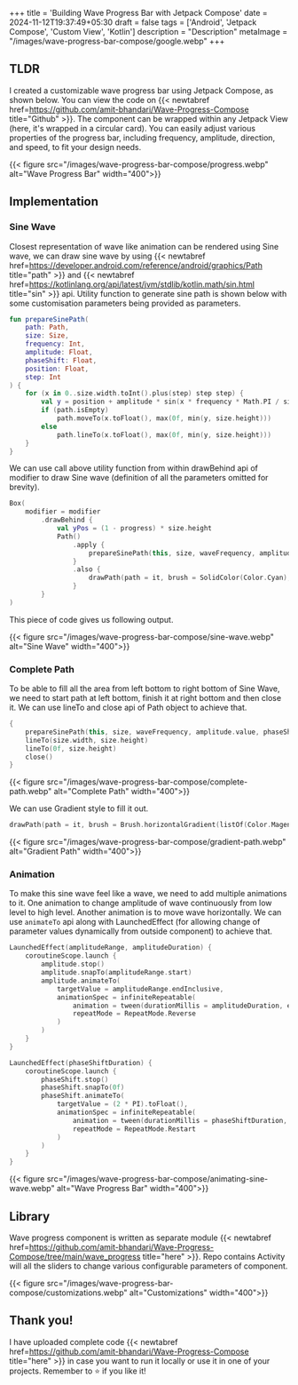 +++
title = 'Building Wave Progress Bar with Jetpack Compose'
date = 2024-11-12T19:37:49+05:30
draft = false
tags = ['Android', 'Jetpack Compose', 'Custom View', 'Kotlin']
description = "Description"
metaImage = "/images/wave-progress-bar-compose/google.webp"
+++

## TLDR

I created a customizable wave progress bar using Jetpack Compose, as shown below. You can view the code on {{< newtabref href=https://github.com/amit-bhandari/Wave-Progress-Compose title="Github" >}}. The component can be wrapped within any Jetpack View (here, it's wrapped in a circular card). You can easily adjust various properties of the progress bar, including frequency, amplitude, direction, and speed, to fit your design needs.

{{< figure src="/images/wave-progress-bar-compose/progress.webp" alt="Wave Progress Bar" width="400">}}

## Implementation 

### Sine Wave
Closest representation of wave like animation can be rendered using Sine wave, we can draw sine wave by using {{< newtabref href=https://developer.android.com/reference/android/graphics/Path title="path" >}} and {{< newtabref href=https://kotlinlang.org/api/latest/jvm/stdlib/kotlin.math/sin.html title="sin" >}} api. Utility function to generate sine path is shown below with some customisation parameters being provided as parameters. 


```kotlin
fun prepareSinePath(
    path: Path,
    size: Size,
    frequency: Int,
    amplitude: Float,
    phaseShift: Float,
    position: Float,
    step: Int
) {
    for (x in 0..size.width.toInt().plus(step) step step) {
        val y = position + amplitude * sin(x * frequency * Math.PI / size.width + phaseShift).toFloat()
        if (path.isEmpty)
            path.moveTo(x.toFloat(), max(0f, min(y, size.height)))
        else
            path.lineTo(x.toFloat(), max(0f, min(y, size.height)))
    }
}
```

We can use call above utility function from within drawBehind api of modifier to draw Sine wave (definition of all the parameters omitted for brevity).

```kotlin
Box(
    modifier = modifier
        .drawBehind {
            val yPos = (1 - progress) * size.height
            Path()
                .apply {
                    prepareSinePath(this, size, waveFrequency, amplitude, phaseShift, yPos, waveSteps)
                }
                .also {
                    drawPath(path = it, brush = SolidColor(Color.Cyan), style = Stroke(width = 10f))
                }
        }
)
```

This piece of code gives us following output.

{{< figure src="/images/wave-progress-bar-compose/sine-wave.webp" alt="Sine Wave" width="400">}}

### Complete Path
To be able to fill all the area from left bottom to right bottom of Sine Wave, we need to start path at left bottom, finish it at right bottom and then close it. We can use lineTo and close api of Path object to achieve that. 

```kotlin
{
    prepareSinePath(this, size, waveFrequency, amplitude.value, phaseShiftLocal, yPos, waveSteps)
    lineTo(size.width, size.height)
    lineTo(0f, size.height)
    close()
}
```

{{< figure src="/images/wave-progress-bar-compose/complete-path.webp" alt="Complete Path" width="400">}}

We can use Gradient style to fill it out. 

```kotlin
drawPath(path = it, brush = Brush.horizontalGradient(listOf(Color.Magenta, Color.Cyan), style = Fill)
```

{{< figure src="/images/wave-progress-bar-compose/gradient-path.webp" alt="Gradient Path" width="400">}}

### Animation 
To make this sine wave feel like a wave, we need to add multiple animations to it. One animation to change amplitude of wave continuously from low level to high level. Another animation is to move wave horizontally. We can use `animateTo` api along with LaunchedEffect (for allowing change of parameter values dynamically from outside component) to achieve that. 

```kotlin
LaunchedEffect(amplitudeRange, amplitudeDuration) {
    coroutineScope.launch {
        amplitude.stop()
        amplitude.snapTo(amplitudeRange.start)
        amplitude.animateTo(
            targetValue = amplitudeRange.endInclusive,
            animationSpec = infiniteRepeatable(
                animation = tween(durationMillis = amplitudeDuration, easing = LinearEasing),
                repeatMode = RepeatMode.Reverse
            )
        )
    }
}

LaunchedEffect(phaseShiftDuration) {
    coroutineScope.launch {
        phaseShift.stop()
        phaseShift.snapTo(0f)
        phaseShift.animateTo(
            targetValue = (2 * PI).toFloat(),
            animationSpec = infiniteRepeatable(
                animation = tween(durationMillis = phaseShiftDuration, easing = LinearEasing),
                repeatMode = RepeatMode.Restart
            )
        )
    }
}
```

{{< figure src="/images/wave-progress-bar-compose/animating-sine-wave.webp" alt="Wave Progress Bar" width="400">}}

## Library
Wave progress component is written as separate module {{< newtabref href=https://github.com/amit-bhandari/Wave-Progress-Compose/tree/main/wave_progress title="here" >}}. Repo contains Activity will all the sliders to change various configurable parameters of component. 

{{< figure src="/images/wave-progress-bar-compose/customizations.webp" alt="Customizations" width="400">}}

## Thank you!
I have uploaded complete code {{< newtabref href=https://github.com/amit-bhandari/Wave-Progress-Compose title="here" >}} in case you want to run it locally or use it in one of your projects. Remember to ⭐ if you like it! 